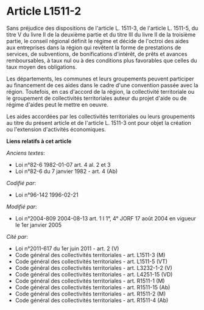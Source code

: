 # Article L1511-2

Sans préjudice des dispositions de l'article L. 1511-3, de l'article L. 1511-5, du titre V du livre II de la deuxième partie
et du titre III du livre II de la troisième partie, le conseil régional définit le régime et décide de l'octroi des aides aux
entreprises dans la région qui revêtent la forme de prestations de services, de subventions, de bonifications d'intérêt, de
prêts et avances remboursables, à taux nul ou à des conditions plus favorables que celles du taux moyen des obligations.

Les départements, les communes et leurs groupements peuvent participer au financement de ces aides dans le cadre d'une
convention passée avec la région. Toutefois, en cas d'accord de la région, la collectivité territoriale ou le groupement de
collectivités territoriales auteur du projet d'aide ou de régime d'aides peut le mettre en oeuvre.

Les aides accordées par les collectivités territoriales ou leurs groupements au titre du présent article et de l'article L.
1511-3 ont pour objet la création ou l'extension d'activités économiques.

**Liens relatifs à cet article**

_Anciens textes_:

  - Loi n°82-6 1982-01-07 art. 4 al. 2 et 3
  - Loi n°82-6 du 7 janvier 1982 - art. 4 (Ab)

_Codifié par_:

  - Loi n°96-142 1996-02-21

_Modifié par_:

  - Loi n°2004-809 2004-08-13 art. 1 I 1°, 4° JORF 17 août 2004 en vigueur le 1er janvier 2005

_Cité par_:

  - Loi n°2011-617 du 1er juin 2011 - art. 2 (V)
  - Code général des collectivités territoriales - art. L1511-3 (M)
  - Code général des collectivités territoriales - art. L1511-5 (VT)
  - Code général des collectivités territoriales - art. L3232-1-2 (V)
  - Code général des collectivités territoriales - art. L4251-15 (VD)
  - Code général des collectivités territoriales - art. R1511-1 (M)
  - Code général des collectivités territoriales - art. R1511-15 (Ab)
  - Code général des collectivités territoriales - art. R1511-2 (M)
  - Code général des collectivités territoriales - art. R1511-4 (Ab)
